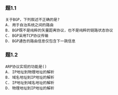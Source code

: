 ### 题1.1
```
关于BGP，下列叙述不正确的是?
A. 用于自治系统之间的路由
B. BGP既不是纯粹的矢量距离协议，也不是纯粹的链路状态协议
C. BGP采用TCP协议传输
D. BGP通告的路由信息仅包含下一跳信息
```

### 题1.2
```
ARP协议实现的功能是()
A. IP地址到物理地址的解析
B. 域名地址到IP地址的解析
C. IP地址到域名地址的解析
D. 物理地址到IP地址的解析
```
